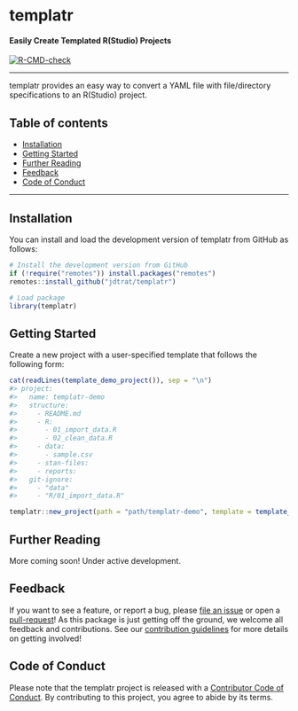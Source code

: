# templatr

#### Easily Create Templated R(Studio) Projects

<!-- badges: start -->

[![R-CMD-check](https://github.com/jdtrat/templatr/workflows/R-CMD-check/badge.svg)](https://github.com/jdtrat/templatr/actions)

<!-- badges: end -->

------------------------------------------------------------------------

templatr provides an easy way to convert a YAML file with file/directory specifications to an R(Studio) project.

## Table of contents

-   [Installation](#installation)
-   [Getting Started](#getting-started)
-   [Further Reading](#further-reading)
-   [Feedback](#feedback)
-   [Code of Conduct](#code-of-conduct)

------------------------------------------------------------------------

## Installation

You can install and load the development version of templatr from GitHub as follows:

```r
# Install the development version from GitHub
if (!require("remotes")) install.packages("remotes")
remotes::install_github("jdtrat/templatr")

# Load package
library(templatr)
```

## Getting Started

Create a new project with a user-specified template that follows the following form:
```r
cat(readLines(template_demo_project()), sep = "\n")
#> project:
#>   name: templatr-demo
#>   structure:
#>     - README.md
#>     - R:
#>       - 01_import_data.R
#>       - 02_clean_data.R
#>     - data:
#>       - sample.csv
#>     - stan-files:
#>     - reports:
#>   git-ignore:
#>     - "data"
#>     - "R/01_import_data.R"

templatr::new_project(path = "path/templatr-demo", template = template_demo_project())
```

## Further Reading

More coming soon! Under active development.

## Feedback

If you want to see a feature, or report a bug, please [file an issue](https://github.com/jdtrat/templatr/issues) or open a [pull-request](https://github.com/jdtrat/templatr/pulls)! As this package is just getting off the ground, we welcome all feedback and contributions. See our [contribution guidelines](https://github.com/jdtrat/templatr/blob/main/.github/CONTRIBUTING.md) for more details on getting involved!

## Code of Conduct

Please note that the templatr project is released with a [Contributor Code of Conduct](https://contributor-covenant.org/version/2/0/CODE_OF_CONDUCT.html). By contributing to this project, you agree to abide by its terms.
